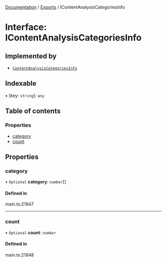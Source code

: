 [Documentation](../README.md) / [Exports](../modules.md) / IContentAnalysisCategoriesInfo

# Interface: IContentAnalysisCategoriesInfo

## Implemented by

- [`ContentAnalysisCategoriesInfo`](../classes/ContentAnalysisCategoriesInfo.md)

## Indexable

▪ [key: `string`]: `any`

## Table of contents

### Properties

- [category](IContentAnalysisCategoriesInfo.md#category)
- [count](IContentAnalysisCategoriesInfo.md#count)

## Properties

### category

• `Optional` **category**: `number`[]

#### Defined in

main.ts:21847

___

### count

• `Optional` **count**: `number`

#### Defined in

main.ts:21848
